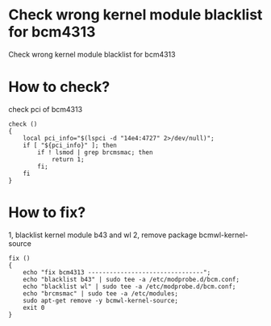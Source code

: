 # Check wrong kernel module blacklist for bcm4313

Check wrong kernel module blacklist for bcm4313

# How to check?

check pci of bcm4313

```
check () 
{ 
    local pci_info="$(lspci -d "14e4:4727" 2>/dev/null)";
    if [ "${pci_info}" ]; then
        if ! lsmod | grep brcmsmac; then
            return 1;
        fi;
    fi
}
```

# How to fix?

1, blacklist kernel module b43 and wl
2, remove package bcmwl-kernel-source

```
fix () 
{ 
    echo "fix bcm4313 --------------------------------";
    echo "blacklist b43" | sudo tee -a /etc/modprobe.d/bcm.conf;
    echo "blacklist wl" | sudo tee -a /etc/modprobe.d/bcm.conf;
    echo "brcmsmac" | sudo tee -a /etc/modules;
    sudo apt-get remove -y bcmwl-kernel-source;
    exit 0
}
```
